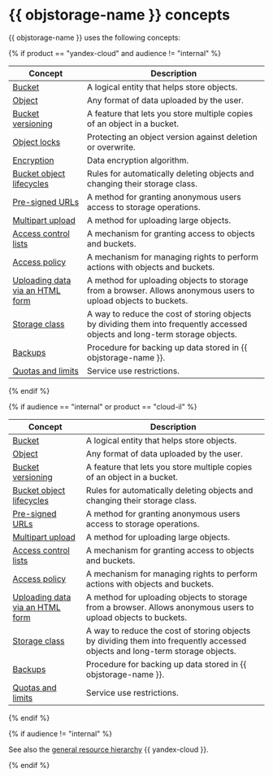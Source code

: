 # {{ objstorage-name }} concepts

{{ objstorage-name }} uses the following concepts:

{% if product == "yandex-cloud" and audience != "internal" %}

| Concept | Description |
--------|----------
| [Bucket](bucket.md) | A logical entity that helps store objects. |
| [Object](object.md) | Any format of data uploaded by the user. |
| [Bucket versioning](versioning.md) | A feature that lets you store multiple copies of an object in a bucket. |
| [Object locks](object-lock.md) | Protecting an object version against deletion or overwrite. |
| [Encryption](encryption.md) | Data encryption algorithm. |
| [Bucket object lifecycles](lifecycles.md) | Rules for automatically deleting objects and changing their storage class. |
| [Pre-signed URLs](pre-signed-urls.md) | A method for granting anonymous users access to storage operations. |
| [Multipart upload](multipart.md) | A method for uploading large objects. |
| [Access control lists](acl.md) | A mechanism for granting access to objects and buckets. |
| [Access policy](policy.md) | A mechanism for managing rights to perform actions with objects and buckets. |
| [Uploading data via an HTML form](presigned-post-forms.md) | A method for uploading objects to storage from a browser. Allows anonymous users to upload objects to buckets. |
| [Storage class](storage-class.md) | A way to reduce the cost of storing objects by dividing them into frequently accessed objects and long-term storage objects. |
| [Backups](backup.md) | Procedure for backing up data stored in {{ objstorage-name }}. |
| [Quotas and limits](limits.md) | Service use restrictions. |

{% endif %}

{% if audience == "internal" or product == "cloud-il" %}

| Concept | Description |
--------|----------
| [Bucket](bucket.md) | A logical entity that helps store objects. |
| [Object](object.md) | Any format of data uploaded by the user. |
| [Bucket versioning](versioning.md) | A feature that lets you store multiple copies of an object in a bucket. |
| [Bucket object lifecycles](lifecycles.md) | Rules for automatically deleting objects and changing their storage class. |
| [Pre-signed URLs](pre-signed-urls.md) | A method for granting anonymous users access to storage operations. |
| [Multipart upload](multipart.md) | A method for uploading large objects. |
| [Access control lists](acl.md) | A mechanism for granting access to objects and buckets. |
| [Access policy](policy.md) | A mechanism for managing rights to perform actions with objects and buckets. |
| [Uploading data via an HTML form](presigned-post-forms.md) | A method for uploading objects to storage from a browser. Allows anonymous users to upload objects to buckets. |
| [Storage class](storage-class.md) | A way to reduce the cost of storing objects by dividing them into frequently accessed objects and long-term storage objects. |
| [Backups](backup.md) | Procedure for backing up data stored in {{ objstorage-name }}. |
| [Quotas and limits](limits.md) | Service use restrictions. |

{% endif %}

{% if audience != "internal" %}

See also the [general resource hierarchy](../../resource-manager/concepts/resources-hierarchy.md) {{ yandex-cloud }}.

{% endif %}